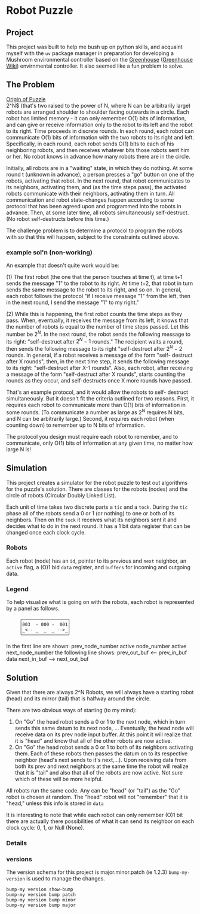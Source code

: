 # Robot Puzzle

## Project
This project was built to help me bush up on python skills, and acquaint
myself with the `uv` package manager in preparation for developing a
Mushroom environmental controller based on the
[Greenhouse](https://github.com/mattmartini/Greenhouse) ([Greenhouse
Wiki](https://github.com/mattmartini/Greenhouse/wiki)) envirnmental
controller. It also seemed like a fun problem to solve.

## The Problem
[Origin of Puzzle](http://www.cs.ucr.edu/~neal/puzzles)  
2^N$ (that's two raised to the power of N, where N can be arbitrarily
large) robots are arranged shoulder to shoulder facing outwards in a
circle. Each robot has limited memory - it can only remember O(1) bits
of information, and can give or receive information only to the robot to
its left and the robot to its right. Time proceeds in discrete rounds.
In each round, each robot can communicate O(1) bits of information with
the two robots to its right and left. Specifically, in each round, each
robot sends O(1) bits to each of his neighboring robots, and then
receives whatever bits those robots sent him or her. No robot knows in
advance how many robots there are in the circle.

Initially, all robots are in a "waiting" state, in which they do
nothing. At some round t (unknown in advance), a person presses a "go"
button on one of the robots, activating that robot. In the next round,
that robot communicates to its neighbors, activating them, and (as the
time steps pass), the activated robots communicate with their neighbors,
activating them in turn. All communication and robot state-changes
happen according to some protocol that has been agreed upon and
programmed into the robots in advance. Then, at some later time, all
robots simultaneously self-destruct. (No robot self-destructs before
this time.)

The challenge problem is to determine a protocol to program the
robots with so that this will happen, subject to the constraints
outlined above.

### example sol'n (non-working)
An example that doesn't quite work would be:

  (1) The first robot (the one that the person touches at time t), at
      time t+1 sends the message "1" to the robot to its right. At time
      t+2, that robot in turn sends the same message to the robot to its
      right, and so on. In general, each robot follows the protocol "if
      I receive message "1" from the left, then in the next round, I
      send the message "1" to my right."

  (2) While this is happening, the first robot counts the time steps as
      they pass. When, eventually, it receives the message from its
      left, it knows that the number of robots is equal to the number of
      time steps passed. Let this number be $2^N$. In the next round,
      the robot sends the following message to its right: "self-destruct
      after $2^N-1$ rounds." The recipient waits a round, then sends the
      following message to its right "self-destruct after $2^N-2$
      rounds. In general, if a robot receives a message of the form "self-
      destruct after X rounds", then, in the next time step, it sends
      the following message to its right: "self-destruct after X-1
      rounds". Also, each robot, after receiving a message of the form
      "self-destruct after X rounds", starts counting the rounds as they
      occur, and self-destructs once X more rounds have passed.

That's an example protocol, and it would allow the robots to self-
destruct simultaneously. But it doesn't fit the criteria outlined for
two reasons. First, it requires each robot to communicate more than O(1)
bits of information in some rounds. (To communicate a number as large as
$2^N$ requires N bits, and N can be arbitrarily large.) Second, it
requires each robot (when counting down) to remember up to N bits of
information.

The protocol you design must require each robot to remember, and to
communicate, only O(1) bits of information at any given time, no matter
how large N is!

## Simulation
This project creates a simulator for the robot puzzle to test out
algorithms for the puzzle's solution. There are classes for the robots
(nodes) and the circle of robots (Circular Doubly Linked List).

Each unit of time takes two discrete parts a `tic` and a `tock`. During the
`tic` phase all of the robots send a 0 or 1 (or nothing) to one or both of
its neighbors. Then on the `tock` it receives what its neighbors sent it
and decides what to do in the next round. It has a 1 bit data register
that can be changed once each clock cycle.

### Robots
Each robot (node) has an `id`, pointer to its `prev`ious and `next`
neighbor, an `active` flag, a (O)1 bid `data` register, and `buffers`
for incoming and outgoing data.

### Legend
To help visualize what is going on with the robots, each robot is represented by a panel as follows.

```
     ╭─────────────────╮
     │003  - 000 -  001│   
     │_<-- _  _  _ -->_│  
     ╰─────────────────╯
```
In the first line are shown:
 prev_node_number   active   node_number    active   next_node_number
the following line shows:  prev_out_buf  <-- prev_in_buf   data  next_in_buf --> next_out_buf


## Solution
Given that there are always 2^N Robots, we will always have a starting
robot (head) and its mirror (tail) that is halfway around the circle.

There are two obvious ways of starting (to my mind): 
1. On "Go" the head robot sends a 0 or 1 to the next node, which in
       turn sends this same datum to its next node, ... Eventually, the head
       node will receive data on its prev node input buffer. At this
       point it will realize that it is "head" and know that all of the
       other robots are now active.
2. On "Go" the head robot sends a 0 or 1 to both of its neighbors
       activating them. Each of these robots then passes the datum on to
       its respective neighbor (head's next sends to it's next,...).
       Upon receiving data from both its prev and next neighbors at the
       same time the robot will realize that it is "tail" and also that
       all of the robots are now active.
Not sure which of these will be more helpful.

All robots run the same code. Any can be "head" (or "tail") as the "Go"
robot is chosen at random. The "head" robot will not "remember" that it
is "head," unless this info is stored in `data`

It is interesting to note that while each robot can only remember (O)1
bit there are actually there possibilities of what it can send its
neighbor on each clock cycle: 0, 1, or Null (None).

### Details

### versions

The version schema for this project is major.minor.patch (ie 1.2.3)
`bump-my-version` is used to manage the changes.
```
bump-my version show-bump
bump-my version bump patch
bump-my version bump minor
bump-my version bump major
```
